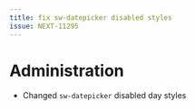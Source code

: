 ```yaml
---
title: fix sw-datepicker disabled styles
issue: NEXT-11295
---
```

# Administration
* Changed `sw-datepicker` disabled day styles
